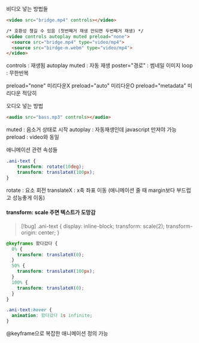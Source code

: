 
비디오 넣는 방법들
```html
<video src="bridge.mp4" controls></video>

/* 호환성 챙길 수 있음 (첫번째거 재생 안되면 두번째거 재생) */
<video controls autoplay muted preload="none">
  <source src="bridge.mp4" type="video/mp4">
  <source src="birdge-m.webm" type="video/mp4">
</video>
```
 controls : 재생됨 
 autoplay muted : 자동 재생
 poster="경로" : 썸네일 이미지
 loop : 무한반복

preload="none" 미리다운X
preload="auto" 미리다운O
preload="metadata" 미리다운 적당히


오디오 넣는 방법
```html
<audio src="bass.mp3" controls></audio>
```
muted : 음소거 상태로 시작
autoplay : 자동재생인데 javascript 만져야 가능 
preload : video와 동일


애니메이션 관련 속성들
```css
.ani-text {
	transform: rotate(10deg);
	transform: translateX(100px);
}
```
rotate : 요소 회전
translateX : x축 좌표 이동 (애니메이션 줄 때 margin보다 부드럽고 성능좋게 이동)

#### transform: scale 주면 텍스트가 도망감
>[!bug]
>.ani-text {
  display: inline-block;
  transform: scale(2);
  transform-origin: center;
} 

```css
@keyframes 왔다갔다 {
  0% {
    transform: translateX(0);
  }
  50% {
    transform: translateX(100px);
  }
  100% {
    transform: translateX(0);
  }
}

.ani-text:hover {
  animation: 왔다갔다 1s infinite;
}
```
@keyframe으로 복잡한 애니메이션 정의 가능
